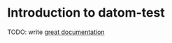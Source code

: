 # Introduction to datom-test

TODO: write [great documentation](http://jacobian.org/writing/what-to-write/)
